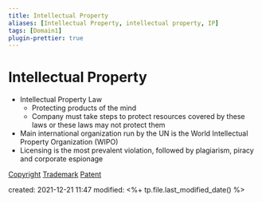 ```yaml
---
title: Intellectual Property
aliases: [Intellectual Property, intellectual property, IP]
tags: [Domain1]
plugin-prettier: true
---
```


# Intellectual Property

- Intellectual Property Law
	- Protecting products of the mind
	- Company must take steps to protect resources covered by these laws or these laws may not protect them
- Main international organization run by the UN is the World Intellectual Property Organization (WIPO)
- Licensing is the most prevalent violation, followed by plagiarism, piracy and corporate espionage

[Copyright](Intellectual-Property-Laws/Copyright)
[Trademark](Intellectual-Property-Laws/Trademark)
[Patent](Intellectual-Property-Laws/Patent)


created: 2021-12-21 11:47
modified: <%+ tp.file.last_modified_date() %>
